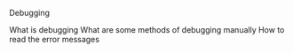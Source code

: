 Debugging

What is debugging
What are some methods of debugging manually
How to read the error messages
